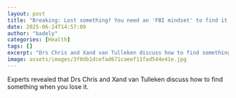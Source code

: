 ```yaml
---
layout: post
title: "Breaking: Lost something? You need an 'FBI mindset' to find it..."
date: 2025-06-24T14:57:09
author: "badely"
categories: [Health]
tags: []
excerpt: "Drs Chris and Xand van Tulleken discuss how to find something when you lose it."
image: assets/images/3f0db1dcefad671caeef11fad544e41e.jpg
---
```


Experts revealed that Drs Chris and Xand van Tulleken discuss how to find something when you lose it.

